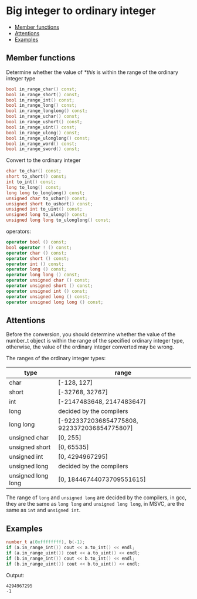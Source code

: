 <h1>Big integer to ordinary integer</h1>

 * [Member functions](#memberfunctions)
 * [Attentions](#attentions)
 * [Examples](#examples)

<h2 id="memberfunctions">Member functions</h2>

Determine whether the value of _*this_ is within the range of the ordinary integer type
```C++
bool in_range_char() const;
bool in_range_short() const;
bool in_range_int() const;
bool in_range_long() const;
bool in_range_longlong() const;
bool in_range_uchar() const;
bool in_range_ushort() const;
bool in_range_uint() const;
bool in_range_ulong() const;
bool in_range_ulonglong() const;
bool in_range_word() const;
bool in_range_sword() const;
```

Convert to the ordinary integer
```C++
char to_char() const;
short to_short() const;
int to_int() const;
long to_long() const;
long long to_longlong() const;
unsigned char to_uchar() const;
unsigned short to_ushort() const;
unsigned int to_uint() const;
unsigned long to_ulong() const;
unsigned long long to_ulonglong() const;
```

operators:
```C++
operator bool () const;
bool operator ! () const;
operator char () const;
operator short () const;
operator int () const;
operator long () const;
operator long long () const;
operator unsigned char () const;
operator unsigned short () const;
operator unsigned int () const;
operator unsigned long () const;
operator unsigned long long () const;
```

<h2 id="attentions">Attentions</h2>

Before the conversion, you should determine whether the value of the number_t object is within the range of the specified ordinary integer type, otherwise, the value of the ordinary integer converted may be wrong.

The ranges of the ordinary integer types:

|type|range|
|----|-----|
|char| \[-128, 127\]|
|short| \[-32768, 32767\]|
|int| \[-2147483648, 2147483647\]|
|long| decided by the compilers |
|long long| \[-9223372036854775808, 9223372036854775807\] |
|unsigned char| \[0, 255\]|
|unsigned short|\[0, 65535\]|
|unsigned int| \[0, 4294967295\] |
|unsigned long| decided by the compilers |
|unsigned long long| \[0, 18446744073709551615\] |

The range of `long` and `unsigned long` are decided by the compilers, in gcc, they are the same as `long long` and `unsigned long long`, in MSVC, are the same as `int` and `unsigned int`.

<h2 id="examples">Examples</h2>

```C++
number_t a(0xffffffff), b(-1);
if (a.in_range_int()) cout << a.to_int() << endl;
if (a.in_range_uint()) cout << a.to_uint() << endl;
if (b.in_range_int()) cout << b.to_int() << endl;
if (b.in_range_uint()) cout << b.to_uint() << endl;
```
Output:
```
4294967295
-1
```
